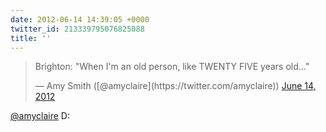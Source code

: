```yaml
---
date: 2012-06-14 14:39:05 +0000
twitter_id: 213339795076825088
title: ''
---
```


<blockquote class="twitter-tweet"><p lang="en" dir="ltr">Brighton: &quot;When I&#39;m an old person, like TWENTY FIVE years old...&quot;</p>&mdash; Amy Smith ([@amyclaire](https://twitter.com/amyclaire)) <a href="https://twitter.com/amyclaire/status/213290460578451456?ref_src=twsrc%5Etfw">June 14, 2012</a></blockquote>
<script async src="https://platform.twitter.com/widgets.js" charset="utf-8"></script>

[@amyclaire](https://twitter.com/amyclaire) D:
